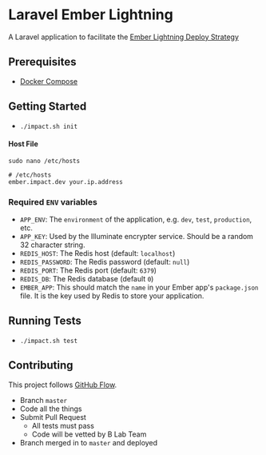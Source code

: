 # Laravel Ember Lightning
A Laravel application to facilitate the [Ember Lightning Deploy Strategy](http://ember-cli-deploy.com/docs/v0.6.x/the-lightning-strategy/)

## Prerequisites
* [Docker Compose](https://docs.docker.com/compose/install/)

## Getting Started
* `./impact.sh init`

#### Host File
```
sudo nano /etc/hosts

# /etc/hosts
ember.impact.dev your.ip.address
```

### Required `ENV` variables
* `APP_ENV`: The `environment` of the application, e.g. `dev`, `test`, `production`, etc.
* `APP_KEY`: Used by the Illuminate encrypter service. Should be a random 32 character string.
* `REDIS_HOST`: The Redis host (default: `localhost`)
* `REDIS_PASSWORD`: The Redis password (default: `null`)
* `REDIS_PORT`: The Redis port (default: `6379`)
* `REDIS_DB`: The Redis database (default `0`)
* `EMBER_APP`: This should match the `name` in your Ember app's `package.json` file. It is the key used by Redis to store your application.

## Running Tests
* `./impact.sh test`

## Contributing
This project follows [GitHub Flow](http://scottchacon.com/2011/08/31/github-flow.html).

* Branch `master`
* Code all the things
* Submit Pull Request
    * All tests must pass
    * Code will be vetted by B Lab Team
* Branch merged in to `master` and deployed

